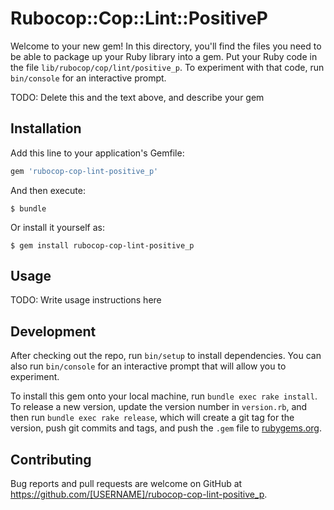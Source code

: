 # Rubocop::Cop::Lint::PositiveP

Welcome to your new gem! In this directory, you'll find the files you need to be able to package up your Ruby library into a gem. Put your Ruby code in the file `lib/rubocop/cop/lint/positive_p`. To experiment with that code, run `bin/console` for an interactive prompt.

TODO: Delete this and the text above, and describe your gem

## Installation

Add this line to your application's Gemfile:

```ruby
gem 'rubocop-cop-lint-positive_p'
```

And then execute:

    $ bundle

Or install it yourself as:

    $ gem install rubocop-cop-lint-positive_p

## Usage

TODO: Write usage instructions here

## Development

After checking out the repo, run `bin/setup` to install dependencies. You can also run `bin/console` for an interactive prompt that will allow you to experiment.

To install this gem onto your local machine, run `bundle exec rake install`. To release a new version, update the version number in `version.rb`, and then run `bundle exec rake release`, which will create a git tag for the version, push git commits and tags, and push the `.gem` file to [rubygems.org](https://rubygems.org).

## Contributing

Bug reports and pull requests are welcome on GitHub at https://github.com/[USERNAME]/rubocop-cop-lint-positive_p.
